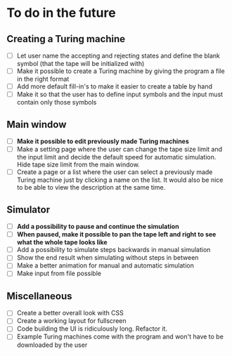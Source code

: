 # To do in the future
## Creating a Turing machine
- [ ] Let user name the accepting and rejecting states and define the blank symbol (that the tape will be initialized with)
- [ ] Make it possible to create a Turing machine by giving the program a file in the right format
- [ ] Add more default fill-in's to make it easier to create a table by hand
- [ ] Make it so that the user has to define input symbols and the input must contain only those symbols
## Main window
- [ ] **Make it possible to edit previously made Turing machines**
- [ ] Make a setting page where the user can change the tape size limit and the input limit and decide the default speed for automatic simulation. Hide tape size limit from the main window.
- [ ] Create a page or a list where the user can select a previously made Turing machine just by clicking a name on the list. It would also be nice to be able to view the description at the same time.
## Simulator
- [ ] **Add a possibility to pause and continue the simulation**
- [ ] **When paused, make it possible to pan the tape left and right to see what the whole tape looks like**
- [ ] Add a possibility to simulate steps backwards in manual simulation
- [ ] Show the end result when simulating without steps in between
- [ ] Make a better animation for manual and automatic simulation
- [ ] Make input from file possible
## Miscellaneous
- [ ] Create a better overall look with CSS
- [ ] Create a working layout for fullscreen
- [ ] Code building the UI is ridiculously long. Refactor it.
- [ ] Example Turing machines come with the program and won't have to be downloaded by the user
